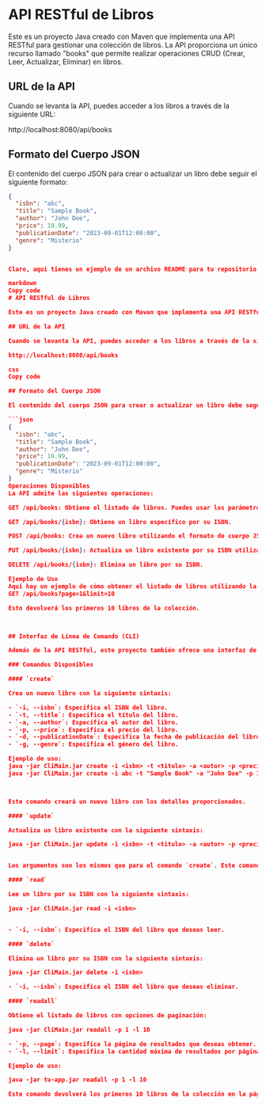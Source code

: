 # API RESTful de Libros

Este es un proyecto Java creado con Maven que implementa una API RESTful para gestionar una colección de libros. La API proporciona un único recurso llamado "books" que permite realizar operaciones CRUD (Crear, Leer, Actualizar, Eliminar) en libros.

## URL de la API

Cuando se levanta la API, puedes acceder a los libros a través de la siguiente URL:

http://localhost:8080/api/books


## Formato del Cuerpo JSON

El contenido del cuerpo JSON para crear o actualizar un libro debe seguir el siguiente formato:

```json
{
  "isbn": "abc",
  "title": "Sample Book",
  "author": "John Doe",
  "price": 19.99,
  "publicationDate": "2023-09-01T12:00:00",
  "genre": "Misterio"
}


Claro, aquí tienes un ejemplo de un archivo README para tu repositorio de GitHub que cumple con las características que mencionaste:

markdown
Copy code
# API RESTful de Libros

Este es un proyecto Java creado con Maven que implementa una API RESTful para gestionar una colección de libros. La API proporciona un único recurso llamado "books" que permite realizar operaciones CRUD (Crear, Leer, Actualizar, Eliminar) en libros.

## URL de la API

Cuando se levanta la API, puedes acceder a los libros a través de la siguiente URL:

http://localhost:8080/api/books

css
Copy code

## Formato del Cuerpo JSON

El contenido del cuerpo JSON para crear o actualizar un libro debe seguir el siguiente formato:

```json
{
  "isbn": "abc",
  "title": "Sample Book",
  "author": "John Doe",
  "price": 19.99,
  "publicationDate": "2023-09-01T12:00:00",
  "genre": "Misterio"
}
Operaciones Disponibles
La API admite las siguientes operaciones:

GET /api/books: Obtiene el listado de libros. Puedes usar los parámetros adicionales page y limit para la paginación.

GET /api/books/{isbn}: Obtiene un libro específico por su ISBN.

POST /api/books: Crea un nuevo libro utilizando el formato de cuerpo JSON mencionado anteriormente.

PUT /api/books/{isbn}: Actualiza un libro existente por su ISBN utilizando el formato de cuerpo JSON mencionado anteriormente.

DELETE /api/books/{isbn}: Elimina un libro por su ISBN.

Ejemplo de Uso
Aquí hay un ejemplo de cómo obtener el listado de libros utilizando la opción GET con paginación:
GET /api/books?page=1&limit=10

Esto devolverá los primeros 10 libros de la colección.



## Interfaz de Línea de Comando (CLI)

Además de la API RESTful, este proyecto también ofrece una interfaz de línea de comando (CLI) para interactuar con la colección de libros. A continuación, se muestran los comandos disponibles y sus argumentos correspondientes:

### Comandos Disponibles

#### `create`

Crea un nuevo libro con la siguiente sintaxis:

- `-i, --isbn`: Especifica el ISBN del libro.
- `-t, --title`: Especifica el título del libro.
- `-a, --author`: Especifica el autor del libro.
- `-p, --price`: Especifica el precio del libro.
- `-d, --publicationDate`: Especifica la fecha de publicación del libro.
- `-g, --genre`: Especifica el género del libro.

Ejemplo de uso:
java -jar CliMain.jar create -i <isbn> -t <titulo> -a <autor> -p <precio> -d <fechaPublicacion> -g <genero>
java -jar CliMain.jar create -i abc -t "Sample Book" -a "John Doe" -p 19.99 -d "2023-09-01T12:00:00" -g "Misterio"



Este comando creará un nuevo libro con los detalles proporcionados.

#### `update`

Actualiza un libro existente con la siguiente sintaxis:

java -jar CliMain.jar update -i <isbn> -t <titulo> -a <autor> -p <precio> -d <fechaPublicacion> -g <genero>


Los argumentos son los mismos que para el comando `create`. Este comando actualizará un libro existente con los detalles proporcionados.

#### `read`

Lee un libro por su ISBN con la siguiente sintaxis:

java -jar CliMain.jar read -i <isbn>


- `-i, --isbn`: Especifica el ISBN del libro que deseas leer.

#### `delete`

Elimina un libro por su ISBN con la siguiente sintaxis:

java -jar CliMain.jar delete -i <isbn>

- `-i, --isbn`: Especifica el ISBN del libro que deseas eliminar.

#### `readall`

Obtiene el listado de libros con opciones de paginación:

java -jar CliMain.jar readall -p 1 -l 10

- `-p, --page`: Especifica la página de resultados que deseas obtener.
- `-l, --limit`: Especifica la cantidad máxima de resultados por página.

Ejemplo de uso:

java -jar tu-app.jar readall -p 1 -l 10

Este comando devolverá los primeros 10 libros de la colección en la página 1.




